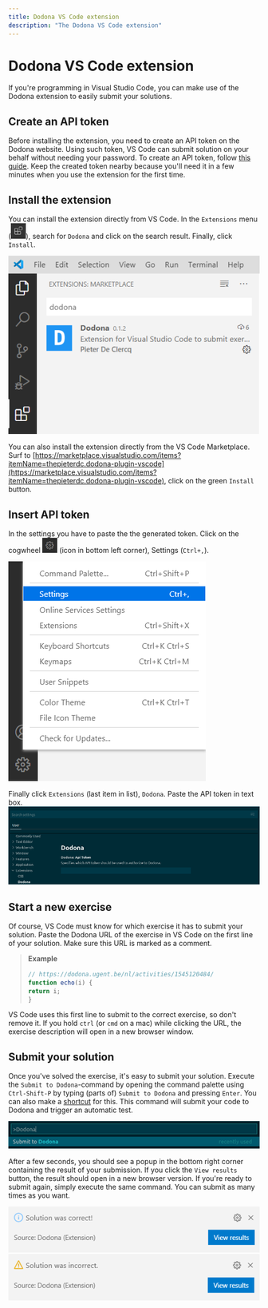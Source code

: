 ```yaml
---
title: Dodona VS Code extension
description: "The Dodona VS Code extension"
---
```


# Dodona VS Code extension

If you're programming in Visual Studio Code, you can make use of the Dodona extension to easily submit your solutions.

## Create an API token
Before installing the extension, you need to create an API token on the Dodona website. Using such token, VS Code can submit solution on your behalf without needing your password. To create an API token, follow [this guide](/en/guides/creating-an-api-token). Keep the created token nearby because you'll need it in a few minutes when you use the extension for the first time.

## Install the extension

You can install the extension directly from VS Code. In the `Extensions` menu (<img src="./extensions-view-icon.png" alt="Extensions" width=30px; />), search for `Dodona` and click on the search result. Finally, click `Install`.

![settings](./vs_code_dodona_marketplace.png)

You can also install the extension directly from the  VS Code Marketplace. Surf to [https://marketplace.visualstudio.com/items?itemName=thepieterdc.dodona-plugin-vscode](https://marketplace.visualstudio.com/items?itemName=thepieterdc.dodona-plugin-vscode), click on the green `Install` button.

## Insert API token

In the settings you have to paste the the generated token. Click on the cogwheel <img src="./cogwheel.png" alt="cogwheel" width=30px;/> (icon in bottom left corner), Settings (`Ctrl+,`).

![Settings](./vs_code_settings.png)

Finally click `Extensions` (last item in list), `Dodona`. Paste the API token in text box.
![API token](./api-token.png)

## Start a new exercise

Of course, VS Code must know for which exercise it has to submit your solution. Paste the Dodona URL of the exercise in VS Code on the first line of your solution. Make sure this URL is marked as a comment.

> **Example**
>
> ```javascript
> // https://dodona.ugent.be/nl/activities/1545120484/
> function echo(i) {
> return i;
> }
> ```

VS Code uses this first line to submit to the correct exercise, so don't remove it. If you hold `ctrl` (or `cmd` on a mac) while clicking the URL, the exercise description will open in a new browser window.

## Submit your solution

Once you've solved the exercise, it's easy to submit your solution. Execute the `Submit to Dodona`-command by opening the command palette using `Ctrl-Shift-P` by typing (parts of) `Submit to Dodona` and pressing `Enter`. You can also make a [shortcut](https://code.visualstudio.com/docs/getstarted/keybindings#_keyboard-shortcuts-editor) for this. This command will submit your code to Dodona and trigger an automatic test.

![Submit](./submit.png)

After a few seconds, you should see a popup in the bottom right corner containing the result of your submission. If you click the `View results` button, the result should open in a new browser version. If you're ready to submit again, simply execute the same command. You can submit as many times as you want.

![correct solution](./vs_code_correct_view_results.png)
![incorrect solution](./vs_code_incorrect_view_results.png)

